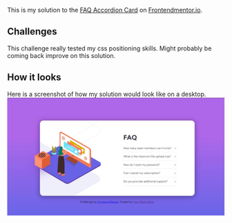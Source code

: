 This is my solution to the [FAQ Accordion Card](https://www.frontendmentor.io/challenges/faq-accordion-card-XlyjD0Oam) on [Frontendmentor.io](https://www.frontendmentor.io/home).

## Challenges

This challenge really tested my css positioning skills. Might probably be coming back improve on this solution.

## How it looks

Here is a screenshot of how my solution would look like on a desktop.
![Desktop-Version](./assets/images/Project-Screenshot.JPG)

